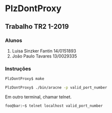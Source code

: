 # PlzDontProxy
## Trabalho TR2 1-2019
### Alunos
<ol>
  <li>Luisa Sinzker Fantin    14/0151893</li>
  <li>João Paulo Tavares    13/0029335</li>
</ol>

### Instruções

```bash
PlzDontProxy$ make

PlzDontProxy$ ./bin/aracne -p valid_port_number
```

Em outro terminal, chamar telnet.

```bash
foo@bar:~$ telnet localhost valid_port_number
```
